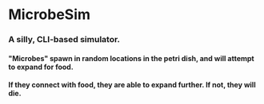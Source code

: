 # MicrobeSim 
### A silly, CLI-based simulator.

#### "Microbes" spawn in random locations in the petri dish, and will attempt to expand for food. 
#### If they connect with food, they are able to expand further. If not, they will die.
